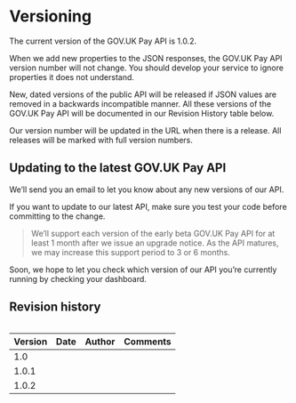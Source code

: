 # Versioning

The current version of the GOV.UK Pay API is 1.0.2.

When we add new properties to the JSON responses, the GOV.UK Pay API version number will not change. You should develop your service to ignore properties it does not understand.

New, dated versions of the public API will be released if JSON values are removed in a backwards incompatible manner. All these versions of the GOV.UK Pay API will be documented in our Revision History table below.

Our version number will be updated in the URL when there is a release. All releases will be marked with full version numbers.


## Updating to the latest GOV.UK Pay API

We’ll send you an email to let you know about any new versions of our API.

If you want to update to our latest API, make sure you test your code before committing to the change.

>We’ll support each version of the early beta GOV.UK Pay API for at least 1 month after we issue an upgrade notice. As the API matures, we may increase this support period to 3 or 6 months.

Soon, we hope to let you check which version of our API you’re currently running by checking your dashboard.

## Revision history

<div style="height:1px;font-size:1px;">&nbsp;</div>

|Version|Date|Author|Comments|
| --------  | -------| ----| -----|
|1.0 | | |
|1.0.1 | | |
|1.0.2 | | |

<div style="height:1px;font-size:1px;">&nbsp;</div>
